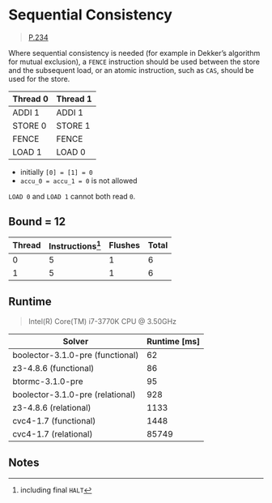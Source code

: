 # Sequential Consistency

> [P.234](https://www.amd.com/system/files/TechDocs/24593.pdf#page=234)

Where sequential consistency is needed (for example in Dekker’s algorithm for mutual exclusion), a `FENCE` instruction should be used between the store and the subsequent load, or an atomic instruction, such as `CAS`, should be used for the store.

| Thread 0    | Thread 1    |
| ----------- | ----------- |
| ADDI 1      | ADDI 1      |
| STORE 0     | STORE 1     |
| FENCE       | FENCE       |
| LOAD 1      | LOAD 0      |

* initially `[0] = [1] = 0`
* `accu_0 = accu_1 = 0` is not allowed

`LOAD 0` and `LOAD 1` cannot both read `0`.

## Bound = 12

| Thread    | Instructions[^1]  | Flushes | Total |
| --------- | ----------------  | ------- | ----- |
| 0         | 5                 | 1       | 6     |
| 1         | 5                 | 1       | 6     |

## Runtime

> Intel(R) Core(TM) i7-3770K CPU @ 3.50GHz

| Solver                           | Runtime [ms] |
| -------------------------------- | ------------ |
| boolector-3.1.0-pre (functional) | 62           |
| z3-4.8.6 (functional)            | 86           |
| btormc-3.1.0-pre                 | 95           |
| boolector-3.1.0-pre (relational) | 928          |
| z3-4.8.6 (relational)            | 1133         |
| cvc4-1.7 (functional)            | 1448         |
| cvc4-1.7 (relational)            | 85749        |

## Notes

[^1]: including final `HALT`
